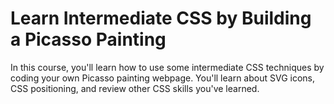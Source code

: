 # Learn Intermediate CSS by Building a Picasso Painting

In this course, you'll learn how to use some intermediate CSS techniques by coding your own Picasso painting webpage.
You'll learn about SVG icons, CSS positioning, and review other CSS skills you've learned.
